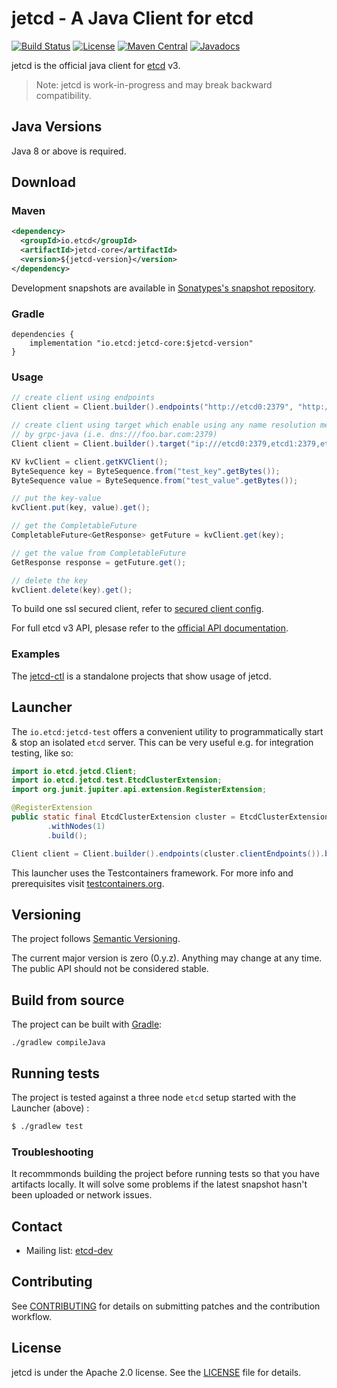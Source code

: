 # jetcd - A Java Client for etcd
[![Build Status](https://github.com/etcd-io/jetcd/actions/workflows/build-main.yml/badge.svg)](https://github.com/etcd-io/jetcd/actions)
[![License](https://img.shields.io/badge/Licence-Apache%202.0-blue.svg?style=flat-square)](http://www.apache.org/licenses/LICENSE-2.0.html)
[![Maven Central](https://img.shields.io/maven-central/v/io.etcd/jetcd-core.svg?style=flat-square)](https://search.maven.org/#search%7Cga%7C1%7Cio.etcd)
[![Javadocs](http://www.javadoc.io/badge/io/etcd/jetcd-core.svg)](https://javadoc.io/doc/io.etcd/jetcd-core)

jetcd is the official java client for [etcd](https://github.com/etcd-io/etcd) v3.

> Note: jetcd is work-in-progress and may break backward compatibility.

## Java Versions

Java 8 or above is required.

## Download

### Maven
```xml
<dependency>
  <groupId>io.etcd</groupId>
  <artifactId>jetcd-core</artifactId>
  <version>${jetcd-version}</version>
</dependency>
```

Development snapshots are available in [Sonatypes's snapshot repository](https://oss.sonatype.org/content/repositories/snapshots/io/etcd/).

### Gradle

```
dependencies {
    implementation "io.etcd:jetcd-core:$jetcd-version"
}
```

### Usage

```java
// create client using endpoints
Client client = Client.builder().endpoints("http://etcd0:2379", "http://etcd1:2379", "http://etcd2:2379").build();
```

```java
// create client using target which enable using any name resolution mechanism provided
// by grpc-java (i.e. dns:///foo.bar.com:2379)
Client client = Client.builder().target("ip:///etcd0:2379,etcd1:2379,etcd2:2379").build();
```

```java
KV kvClient = client.getKVClient();
ByteSequence key = ByteSequence.from("test_key".getBytes());
ByteSequence value = ByteSequence.from("test_value".getBytes());

// put the key-value
kvClient.put(key, value).get();

// get the CompletableFuture
CompletableFuture<GetResponse> getFuture = kvClient.get(key);

// get the value from CompletableFuture
GetResponse response = getFuture.get();

// delete the key
kvClient.delete(key).get();
```
To build one ssl secured client, refer to [secured client config](docs/SslConfig.md).

For full etcd v3 API, plesase refer to the [official API documentation](https://etcd.io/docs/current/learning/api/).

### Examples

The [jetcd-ctl](https://github.com/etcd-io/jetcd/tree/master/jetcd-ctl) is a standalone projects that show usage of jetcd.

## Launcher

The `io.etcd:jetcd-test` offers a convenient utility to programmatically start & stop an isolated `etcd` server.  This can be very useful e.g. for integration testing, like so:

```java
import io.etcd.jetcd.Client;
import io.etcd.jetcd.test.EtcdClusterExtension;
import org.junit.jupiter.api.extension.RegisterExtension;

@RegisterExtension
public static final EtcdClusterExtension cluster = EtcdClusterExtension.builder()
        .withNodes(1)
        .build();

Client client = Client.builder().endpoints(cluster.clientEndpoints()).build();
```

This launcher uses the Testcontainers framework.
For more info and prerequisites visit [testcontainers.org](https://www.testcontainers.org).

## Versioning

The project follows [Semantic Versioning](http://semver.org/).

The current major version is zero (0.y.z). Anything may change at any time. The public API should not be considered stable.

## Build from source

The project can be built with [Gradle](https://gradle.org/):

```
./gradlew compileJava
```

## Running tests

The project is tested against a three node `etcd` setup started with the Launcher (above) :

```sh
$ ./gradlew test
````

### Troubleshooting

It recommmonds building the project before running tests so that you have artifacts locally. It will solve some problems if the latest snapshot hasn't been uploaded or network issues.

## Contact

* Mailing list: [etcd-dev](https://groups.google.com/g/etcd-dev)

## Contributing

See [CONTRIBUTING](https://github.com/etcd-io/jetcd/blob/master/CONTRIBUTING.md) for details on submitting patches and the contribution workflow.

## License

jetcd is under the Apache 2.0 license. See the [LICENSE](https://github.com/etcd-io/jetcd/blob/master/LICENSE) file for details.

